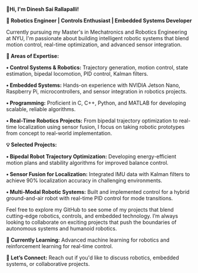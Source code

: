 **👋Hi, I'm Dinesh Sai Rallapalli!**


**🔧 Robotics Engineer | Controls Enthusiast | Embedded Systems Developer**

Currently pursuing my Master's in Mechatronics and Robotics Engineering at NYU, I'm passionate about building intelligent robotic systems that blend motion control, real-time optimization, and advanced sensor integration.


**🚀 Areas of Expertise:**

**• Control Systems & Robotics:** Trajectory generation, motion control, state estimation, bipedal locomotion, PID control, Kalman filters.

**• Embedded Systems:** Hands-on experience with NVIDIA Jetson Nano, Raspberry Pi, microcontrollers, and sensor integration in robotics projects.

**• Programming:** Proficient in C, C++, Python, and MATLAB for developing scalable, reliable algorithms.

**• Real-Time Robotics Projects:** From bipedal trajectory optimization to real-time localization using sensor fusion, I focus on taking robotic prototypes from concept to real-world implementation.


**💡 Selected Projects:**

**• Bipedal Robot Trajectory Optimization:** Developing energy-efficient motion plans and stability algorithms for improved balance control.

**• Sensor Fusion for Localization:** Integrated IMU data with Kalman filters to achieve 90% localization accuracy in challenging environments.

**• Multi-Modal Robotic Systems:** Built and implemented control for a hybrid ground-and-air robot with real-time PID control for mode transitions.

Feel free to explore my GitHub to see some of my projects that blend cutting-edge robotics, controls, and embedded technology. I’m always looking to collaborate on exciting projects that push the boundaries of autonomous systems and humanoid robotics.


**🌱 Currently Learning:** Advanced machine learning for robotics and reinforcement learning for real-time control.


**💬 Let’s Connect:** Reach out if you'd like to discuss robotics, embedded systems, or collaborative projects.
